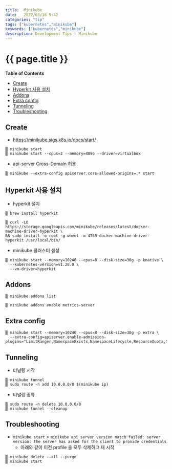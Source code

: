 ```yaml
---
title:  Minikube
date:   2022/03/18 9:42
categories: "tip"
tags: ["kubernetes","minikube"]
keywords: ["kubernetes","minikube"]
description: Development Tips - Minikube
---
```


# {{ page.title }}

**Table of Contents**

* [Create](#create)
* [Hyperkit 사용 설치](#hyperkit-사용-설치)
* [Addons](#addons)
* [Extra config](#extra-config)
* [Tunneling](#tunneling)
* [Troubleshooting](#troubleshooting)


## Create

* https://minikube.sigs.k8s.io/docs/start/

```
▒ minikube start
▒ minikube start --cpus=2 --memory=4096 --driver=virtualbox
```

* api-server Cross-Domain 허용

~~~
▒ minikube --extra-config apiserver.cors-allowed-origins=.* start
~~~

## Hyperkit 사용 설치

* hyperkit 설치

~~~
▒ brew install hyperkit

▒ curl -LO https://storage.googleapis.com/minikube/releases/latest/docker-machine-driver-hyperkit \
&& sudo install -o root -g wheel -m 4755 docker-machine-driver-hyperkit /usr/local/bin/
~~~

* minikube 클러스터 생성

~~~
▒ minikube start --memory=10240 --cpus=8 --disk-size=30g -p knative \
  --kubernetes-version=v1.20.0 \
  --vm-driver=hyperkit
~~~


## Addons

```
▒ minikube addons list

▒ minikube addons enable metrics-server
```

## Extra config

~~~
▒ minikube start --memory=10240 --cpus=8 --disk-size=30g -p extra \
  --extra-config=apiserver.enable-admission-plugins="LimitRanger,NamespaceExists,NamespaceLifecycle,ResourceQuota,ServiceAccount,DefaultStorageClass,MutatingAdmissionWebhook"
~~~


## Tunneling

* 터널링 시작

~~~
▒ minikube tunnel
▒ sudo route -n add 10.0.0.0/8 $(minikube ip)
~~~

* 터널링 종류

~~~
▒ sudo route -n delete 10.0.0.0/8
▒ minikube tunnel --cleanup
~~~


## Troubleshooting

* `minikube start` > `minikube api server version match failed: server version: the server has asked for the client to provide credentials`
  * 아래와 같이 이전 profile 을 모두 삭제하고 재 시작

```
▒ minikube delete --all --purge
▒ minikube start
```
